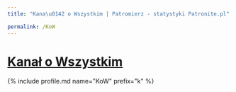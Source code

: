 ```yaml
---
title: "Kana\u0142 o Wszystkim | Patromierz - statystyki Patronite.pl"

permalink: /KoW
---
```


# [Kanał o Wszystkim](https://patronite.pl/KoW)

{% include profile.md name="KoW" prefix="k" %}
